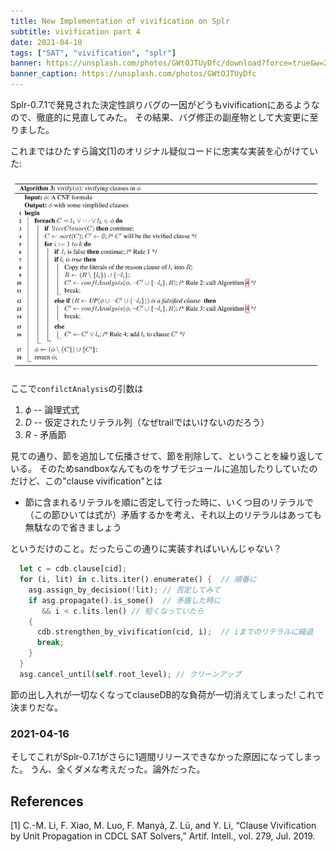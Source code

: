 ```yaml
---
title: New Implementation of vivification on Splr
subtitle: vivification part 4
date: 2021-04-10
tags: ["SAT", "vivification", "splr"]
banner: https://unsplash.com/photos/GWtOJTUyDfc/download?force=true&w=2400
banner_caption: https://unsplash.com/photos/GWtOJTUyDfc
---
```


Splr-0.7.1で発見された決定性誤りバグの一因がどうもvivificationにあるようなので、徹底的に見直してみた。
その結果、バグ修正の副産物として大変更に至りました。

これまではひたすら論文[1]のオリジナル疑似コードに忠実な実装を心がけていた:

![](/img/2020/07-05/vivi-algo3.jpg)

ここで`confilctAnalysis`の引数は

1. $\phi$ -- 論理式式
1. $D$ -- 仮定されたリテラル列（なぜtrailではいけないのだろう）
1. $R$ - 矛盾節

見ての通り、節を追加して伝播させて、節を削除して、ということを繰り返している。
そのためsandboxなんてものをサブモジュールに追加したりしていたのだけど、この"clause vivification"とは

- 節に含まれるリテラルを順に否定して行った時に、いくつ目のリテラルで（この節ひいては式が）矛盾するかを考え、それ以上のリテラルはあっても無駄なので省きましょう

というだけのこと。だったらこの通りに実装すればいいんじゃない？

```rust
  let c = cdb.clause[cid];
  for (i, lit) in c.lits.iter().enumerate() {  // 順番に
    asg.assign_by_decision(!lit); // 否定してみて
    if asg.propagate().is_some()  // 矛盾した時に
       && i < c.lits.len() // 短くなっていたら
    {
      cdb.strengthen_by_vivification(cid, i);  // iまでのリテラルに縮退
      break;
    }
  }
  asg.cancel_until(self.root_level); // クリーンアップ
```

節の出し入れが一切なくなってclauseDB的な負荷が一切消えてしまった!
これで決まりだな。

### 2021-04-16

そしてこれがSplr-0.7.1がさらに1週間リリースできなかった原因になってしまった。
うん、全くダメな考えだった。論外だった。


## References

[1] C.-M. Li, F. Xiao, M. Luo, F. Manyà, Z. Lü, and Y. Li, “Clause Vivification by Unit Propagation in CDCL SAT Solvers,” Artif. Intell., vol. 279, Jul. 2019.
